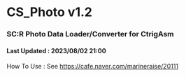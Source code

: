 # CS_Photo v1.2
### SC:R Photo Data Loader/Converter for CtrigAsm
#### Last Updated : 2023/08/02 21:00
How To Use : See https://cafe.naver.com/marineraise/20111
